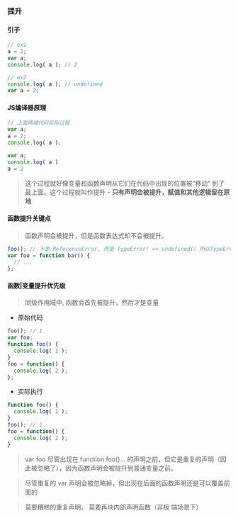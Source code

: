 ### 提升

#### 引子
```javascript
// ex1
a = 2;
var a;
console.log( a ); // 2

// ex2
console.log( a ); // undefined
var a = 2;
```

#### JS编译器原理
```javascript
// 上面两端代码实际过程
var a;
a = 2;
console.log( a );

var a;
console.log( a )
a = 2
```
> 这个过程就好像变量和函数声明从它们在代码中出现的位置被“移动”
到了最上面。这个过程就叫作提升 - **只有声明会被提升，赋值和其他逻辑留在原地**

#### 函数提升关键点
> 函数声明会被提升，但是函数表达式却不会被提升。
```javascript
foo(); // 不是 ReferenceError, 而是 TypeError! => undefined() 所以TypeError
var foo = function bar() {
  // ...
};
```
#### 函数|变量提升优先级
> 同级作用域中, 函数会首先被提升，然后才是变量
+   原始代码
```javascript
foo(); // 1
var foo;
function foo() {
  console.log( 1 );
}
foo = function() {
  console.log( 2 );
};
```

+   实际执行
```javascript
function foo() {
  console.log( 1 );
}
foo(); // 1
foo = function() {
  console.log( 2 );
}
```
> var foo 尽管出现在 function foo()... 的声明之前，但它是重复的声明（因此被忽略了），因为函数声明会被提升到普通变量之前。

> 尽管重复的 var 声明会被忽略掉，但出现在后面的函数声明还是可以覆盖前面的

> 莫要糟糕的重复声明， 莫要再块内部声明函数（非极 端场景下）